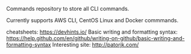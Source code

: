 Commands repository to store all CLI commands.

Currently supports AWS CLI, CentOS Linux and Docker commmands.

cheatsheets: https://devhints.io/
Basic writing and formatting syntax: https://help.github.com/en/github/writing-on-github/basic-writing-and-formatting-syntax
Interesting site: http://patorjk.com/
